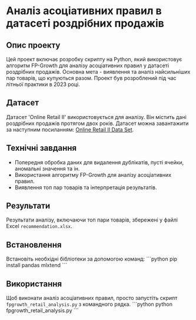 # Аналіз асоціативних правил в датасеті роздрібних продажів

## Опис проекту
Цей проект включає розробку скрипту на Python, який використовує алгоритм FP-Growth для аналізу асоціативних правил у датасеті роздрібних продажів. Основна мета - виявлення та аналіз найсильніших пар товарів, що купуються разом. Проект був розроблений під час літньої практики в 2023 році.

## Датасет
Датасет 'Online Retail II' використовується для аналізу. Він містить дані роздрібних продажів протягом двох років.
Датасет можна завантажити за наступним посиланням: [Online Retail II Data Set](https://archive.ics.uci.edu/dataset/502/online+retail+ii).

## Технічні завдання
- Попередня обробка даних для видалення дублікатів, пусті ячейки, аномальні значення та ін.
- Використання алгоритму FP-Growth для аналізу асоціативних правил.
- Виявлення топ пар товарів та інтерпретація результатів.

## Результати
Результати аналізу, включаючи топ пари товарів, збережені у файлі Excel `recommendation.xlsx`.

## Встановлення
Встановіть необхідні бібліотеки за допомогою команд:
\```python
pip install pandas mlxtend
\```

## Використання
Щоб виконати аналіз асоціативних правил, просто запустіть скрипт `fpgrowth_retail_analysis.py` з командного рядка.
\```python
python fpgrowth_retail_analysis.py
\```
